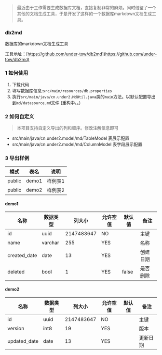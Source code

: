 > 最近由于工作需要生成数据库文档，直接复制非常的麻烦。同时借鉴了一个其他的文档生成工具，于是开发了这样的一个数据库markdown文档生成工具。

### db2md

数据库的markdown文档生成工具

工具地址：[https://github.com/under-tow/db2md](https://github.com/under-tow/db2md)

### 1 如何使用

1. 下载代码
2. 填写数据库信息:`src/main/resources/db.properties`
3. 执行`src/main/java/cn.under2.MdUtil.java`类的`main`方法。以默认配置导出到`md/datasource.md`文件
(重构中。。)
### 2 如何自定义

> 本项目支持自定义导出的列和顺序。修改注解信息即可

- src/main/java/cn.under2.model/md/TableModel 表展示配置
- src/main/java/cn.under2.model/md/ColumnModel 表字段展示配置

### 3 导出样例



| 模式   | 表名  | 说明    |
| ------ | ----- | ------- |
| public | demo1 | 样例表1 |
| public | demo2 | 样例表2 |

#### demo1

| 名称         | 数据类型 | 列大小     | 允许空值 | 默认值 | 备注     |
| ------------ | -------- | ---------- | -------- | ------ | -------- |
| id           | uuid     | 2147483647 | NO       |        | 主键     |
| name         | varchar  | 255        | YES      |        | 名称     |
| created_date | date     | 13         | YES      |        | 创建日期 |
| deleted      | bool     | 1          | YES      | false  | 是否删除 |

#### demo2

| 名称         | 数据类型 | 列大小     | 允许空值 | 默认值 | 备注     |
| ------------ | -------- | ---------- | -------- | ------ | -------- |
| id           | uuid     | 2147483647 | NO       |        | 主键     |
| version      | int8     | 19         | YES      |        | 版本     |
| updated_date | date     | 13         | YES      |        | 更新日期 |



